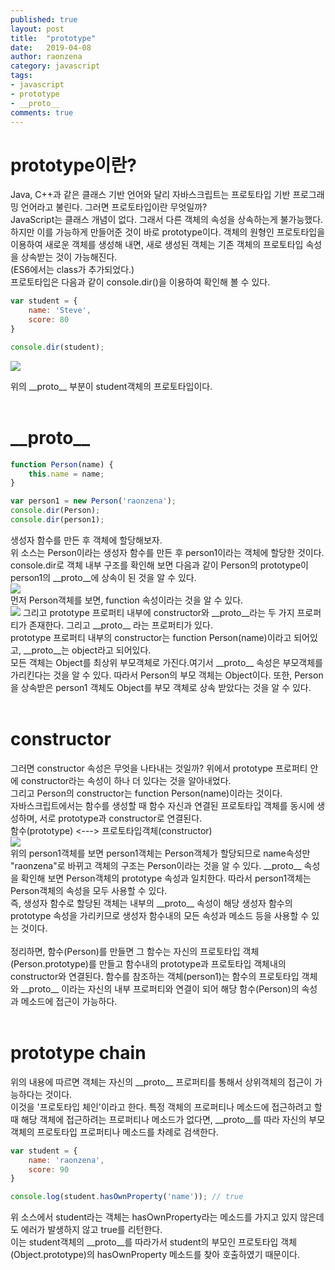 ```yaml
---
published: true
layout: post
title:  "prototype"
date:   2019-04-08
author: raonzena 
category: javascript
tags:
- javascript
- prototype
- __proto__
comments: true
---
```


# prototype이란? #
Java, C++과 같은 클래스 기반 언어와 달리 자바스크립트는 프로토타입 기반 프로그래밍 언어라고 불린다. 그러면 프로토타입이란 무엇일까?  
JavaScript는 클래스 개념이 없다. 그래서 다른 객체의 속성을 상속하는게 불가능했다. 
하지만 이를 가능하게 만들어준 것이 바로 prototype이다. 객체의 원형인 프로토타입을 이용하여 새로운 객체를 생성해 내면, 
새로 생성된 객체는 기존 객체의 프로토타입 속성을 상속받는 것이 가능해진다.  
(ES6에서는 class가 추가되었다.)  
프로토타입은 다음과 같이 console.dir()을 이용하여 확인해 볼 수 있다.  

~~~javascript
var student = {
    name: 'Steve',
    score: 80
}

console.dir(student);
~~~

![](https://raonzena.github.io/images/proto_1.png)  

위의 \_\_proto\_\_ 부분이 student객체의 프로토타입이다.  
<br/>


# \_\_proto\_\_ #

~~~javascript
function Person(name) {
    this.name = name;
}

var person1 = new Person('raonzena');
console.dir(Person);
console.dir(person1);
~~~  

생성자 함수를 만든 후 객체에 할당해보자.  
위 소스는 Person이라는 생성자 함수를 만든 후 person1이라는 객체에 할당한 것이다.  
console.dir로 객체 내부 구조를 확인해 보면 다음과 같이 Person의 prototype이 person1의 \_\_proto\_\_에 상속이 된 것을 알 수 있다.  
![](https://raonzena.github.io/images/proto_2.png)  
먼저 Person객체를 보면, function 속성이라는 것을 알 수 있다.  
![](https://raonzena.github.io/images/proto_3.png) 
그리고 prototype 프로퍼티 내부에 constructor와 \_\_proto\_\_라는 두 가지 프로퍼티가 존재한다.
그리고 \_\_proto\_\_ 라는 프로퍼티가 있다.  
prototype 프로퍼티 내부의 constructor는 function Person(name)이라고 되어있고, \_\_proto\_\_는 object라고 되어있다.  
모든 객체는 Object를 최상위 부모객체로 가진다.여기서 \_\_proto\_\_ 속성은 부모객체를 가리킨다는 것을 알 수 있다. 따라서 Person의 부모 객체는 Object이다. 또한, Person을 상속받은 person1 객체도 Object를 부모 객체로 상속 받았다는 것을 알 수 있다.  
<br/>


# constructor #
그러면 constructor 속성은 무엇을 나타내는 것일까?
위에서 prototype 프로퍼티 안에 constructor라는 속성이 하나 더 있다는 것을 알아내었다.  
그리고 Person의 constructor는 function Person(name)이라는 것이다.  
자바스크립트에서는 함수를 생성할 때 함수 자신과 연결된 프로토타입 객체를 동시에 생성하며, 서로 prototype과 constructor로 연결된다.  
함수(prototype) <---> 프로토타입객체(constructor)  
![](https://raonzena.github.io/images/proto_4.png)  
위의 person1객체를 보면 person1객체는 Person객체가 할당되므로 name속성만 "raonzena"로 바뀌고 객체의 구조는 Person이라는 것을 알 수 있다. \_\_proto\_\_ 속성을 확인해 보면 Person객체의 prototype 속성과 일치한다. 따라서 person1객체는 Person객체의 속성을 모두 사용할 수 있다.    
즉, 생성자 함수로 할당된 객체는 내부의 \_\_proto\_\_ 속성이 해당 생성자 함수의 prototype 속성을 가리키므로 생성자 함수내의 모든 속성과 메소드 등을 사용할 수 있는 것이다.  
<br/>
정리하면, 함수(Person)를 만들면 그 함수는 자신의 프로토타입 객체(Person.prototype)를 만들고 함수내의 prototype과 프로토타입 객체내의 constructor와 연결된다. 함수를 참조하는 객체(person1)는 함수의 프로토타입 객체와 \_\_proto\_\_ 이라는 자신의 내부 프로퍼티와 연결이 되어 해당 함수(Person)의 속성과 메소드에 접근이 가능하다.  
<br/>

# prototype chain #
위의 내용에 따르면 객체는 자신의 \_\_proto\_\_ 프로퍼티를 통해서 상위객체의 접근이 가능하다는 것이다.  
이것을 '프로토타입 체인'이라고 한다. 특정 객체의 프로퍼티나 메소드에 접근하려고 할 때 해당 객체에 접근하려는 프로퍼티나 메소드가 없다면, \_\_proto\_\_를 따라 자신의 부모 객체의 프로토타입 프로퍼티나 메소드를 차례로 검색한다.  
~~~javascript
var student = {
    name: 'raonzena',
    score: 90
}

console.log(student.hasOwnProperty('name')); // true
~~~  
위 소스에서 student라는 객체는 hasOwnProperty라는 메소드를 가지고 있지 않은데도 에러가 발생하지 않고 true를 리턴한다.  
이는 student객체의 \_\_proto\_\_를 따라가서 student의 부모인 프로토타입 객체(Object.prototype)의 hasOwnProperty 메소드를 찾아 호출하였기 때문이다.

